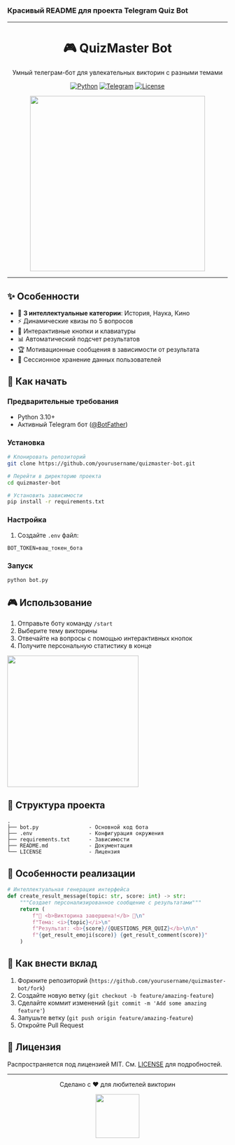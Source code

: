 ### Красивый README для проекта Telegram Quiz Bot

---

<div align="center">
  <h1>🎮 QuizMaster Bot</h1>
  <p>Умный телеграм-бот для увлекательных викторин с разными темами</p>
  
  [![Python](https://img.shields.io/badge/Python-3.10%2B-blue?logo=python)](https://python.org)
  [![Telegram](https://img.shields.io/badge/Telegram-Bot%20API-blue?logo=telegram)](https://core.telegram.org/bots/api)
  [![License](https://img.shields.io/badge/License-MIT-green.svg)](LICENSE)

  <img src="https://media.giphy.com/media/v1.Y2lkPTc5MGI3NjExdW5wZXNvZDR2d2g0d2V2d2J5dXl6b2J5cHd3Z3E1d3VhZ2F2cDZxZyZlcD12MV9pbnRlcm5hbF9naWZfYnlfaWQmY3Q9Zw/3o7qE1YN7aBOFPRw8E/giphy.gif" width="400">
</div>

---

## ✨ Особенности

- 🧠 **3 интеллектуальные категории**: История, Наука, Кино
- ⚡️ Динамические квизы по 5 вопросов
- 🌈 Интерактивные кнопки и клавиатуры
- 📊 Автоматический подсчет результатов
- 🏆 Мотивационные сообщения в зависимости от результата
- 💾 Сессионное хранение данных пользователей

## 🚀 Как начать

### Предварительные требования
- Python 3.10+
- Активный Telegram бот ([@BotFather](https://t.me/BotFather))

### Установка
```bash
# Клонировать репозиторий
git clone https://github.com/yourusername/quizmaster-bot.git

# Перейти в директорию проекта
cd quizmaster-bot

# Установить зависимости
pip install -r requirements.txt
```

### Настройка
1. Создайте `.env` файл:
```env
BOT_TOKEN=ваш_токен_бота
```

### Запуск
```bash
python bot.py
```

## 🎮 Использование
1. Отправьте боту команду `/start`
2. Выберите тему викторины
3. Отвечайте на вопросы с помощью интерактивных кнопок
4. Получите персональную статистику в конце

<img src="https://media.giphy.com/media/v1.Y2lkPTc5MGI3NjExbGx4c3VkY3R4dW1zZ2VpN2t0Y2d5d3V4c2N5c3F0Z2UwemQ1c2V4eSZlcD12MV9pbnRlcm5hbF9naWZfYnlfaWQmY3Q9Zw/QUO6UUV7UZq4c2p0u4/giphy.gif" width="300">

## 🧩 Структура проекта
```
.
├── bot.py                - Основной код бота
├── .env                  - Конфигурация окружения
├── requirements.txt      - Зависимости
├── README.md             - Документация
└── LICENSE               - Лицензия
```

## 🌟 Особенности реализации
```python
# Интеллектуальная генерация интерфейса
def create_result_message(topic: str, score: int) -> str:
    """Создает персонализированное сообщение с результатами"""
    return (
        f"🎉 <b>Викторина завершена!</b> 🎉\n"
        f"Тема: <i>{topic}</i>\n"
        f"Результат: <b>{score}/{QUESTIONS_PER_QUIZ}</b>\n\n"
        f"{get_result_emoji(score)} {get_result_comment(score)}"
    )
```

## 🤝 Как внести вклад
1. Форкните репозиторий (`https://github.com/yourusername/quizmaster-bot/fork`)
2. Создайте новую ветку (`git checkout -b feature/amazing-feature`)
3. Сделайте коммит изменений (`git commit -m 'Add some amazing feature'`)
4. Запушьте ветку (`git push origin feature/amazing-feature`)
5. Откройте Pull Request

## 📜 Лицензия
Распространяется под лицензией MIT. См. [LICENSE](LICENSE) для подробностей.

---

<div align="center">
  <p>Сделано с ❤️ для любителей викторин</p>
  <img src="https://media.giphy.com/media/3o7abKhOpu0NwenH3O/giphy.gif" width="100">
</div>
